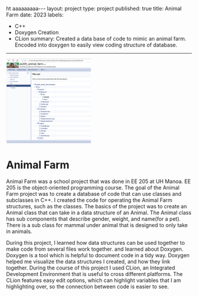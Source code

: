 ht aaaaaaaaa---
layout: project
type: project
published: true
title: Animal Farm
date: 2023
labels:
  - C++
  - Doxygen Creation
  - CLion
summary: Created a data base of code to mimic an animal farm.  Encoded into doxygen to easily view coding structure of database.
---
<img height="230px" width="230px" class="img-fluid" src="../img/AnimalFarm.png">

# Animal Farm
Animal Farm was a school project that was done in EE 205 at UH Manoa. EE 205 is the object-oriented programming course. The goal of the Animal Farm project was to create a database of code that can use classes and subclasses in C++. I created the code for operating the Animal Farm structures, such as the classes. The basics of the project was to create an Animal class that can take in a data structure of an Animal. The Animal class has sub components that describe gender, weight, and name(for a pet). There is a sub class for mammal under animal that is designed to only take in animals.

During this project, I learned how data structures can be used together to make code from several files work together. and learned about Doxygen. Doxygen is a tool which is helpful to document code in a tidy way. Doxygen helped me visualize the data structures I created, and how they link together. During the course of this project I used CLion, an Integrated Development Environment that is useful to cross different platforms. The CLion features easy edit options, which can highlight variables that I am highlighting over, so the connection between code is easier to see.

